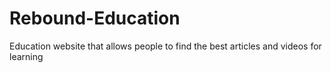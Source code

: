 # Rebound-Education
Education website that allows people to find the best articles and videos for learning
